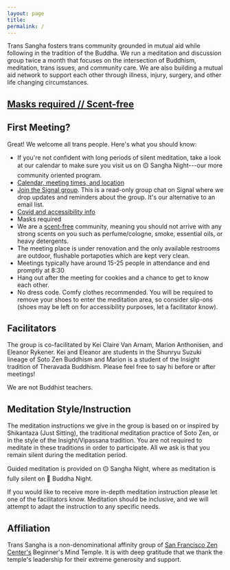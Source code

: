 ```yaml
---
layout: page
title:
permalink: /
---
```


Trans Sangha fosters trans community grounded in mutual aid while following in the tradition of the Buddha. We run a meditation and discussion group twice a month that focuses on the intersection of Buddhism, meditation, trans issues, and community care. We are also building a mutual aid network to support each other through illness, injury, surgery, and other life changing circumstances. 


## [Masks required // Scent-free](/accessibility)

## First Meeting?

Great! We welcome all trans people. Here's what you should know:

* If you're not confident with long periods of silent meditation, take a look at our calendar to make sure you visit us on 🟡 Sangha Night---our more community oriented program. 
* [Calendar, meeting times, and location](/schedule)
* [Join the Signal group](/contact). This is a read-only group chat on Signal where we drop updates and reminders about the group. It's our alternative to an email list.
* [Covid and accessibility info](/accessibility)
* Masks required
* We are a [scent-free](/accessibility#accessibility) community, meaning you should not arrive with any strong scents on you such as perfume/cologne, smoke, essential oils, or heavy detergents. 
* The meeting place is under renovation and the only available restrooms are outdoor, flushable portapoties which are kept very clean.
* Meetings typically have around 15-25 people in attendance and end promptly at 8:30
* Hang out after the meeting for cookies and a chance to get to know each other.
* No dress code. Comfy clothes recommended. You will be required to remove your shoes to enter the meditation area, so consider slip-ons (shoes may be left on for accessibility purposes, let a facilitator know).

## Facilitators

The group is co-facilitated by Kei Claire Van Arnam, Marion Anthonisen, and Eleanor Rykener. Kei and Eleanor are students in the Shunryu Suzuki lineage of Soto Zen Buddhism and Marion is a student of the Insight tradition of Theravada Buddhism. Please feel free to say hi before or after meetings! 

We are not Buddhist teachers.

## Meditation Style/Instruction

The meditation instructions we give in the group is based on or inspired by Shikantaza (Just Sitting), the traditional meditation practice of Soto Zen, or in the style of the Insight/Vipassana tradition. You are not required to meditate in these traditions in order to participate. All we ask is that you remain silent during the meditation period. 

Guided meditation is provided on 🟡 Sangha Night, where as meditation is fully silent on 🔵 Buddha Night.

If you would like to receive more in-depth meditation instruction please let one of the facilitators know. Meditation should be inclusive, and we will attempt to adapt the instruction to any specific needs.


## Affiliation 

Trans Sangha is a non-denominational affinity group of [San Francisco Zen Center's](https://www.sfzc.org/) Beginner's Mind Temple. It is with deep gratitude that we thank the temple's leadership for their extreme generosity and support. 



